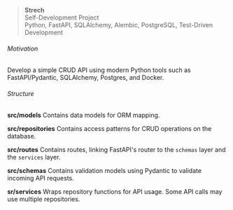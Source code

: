 > **Strech** <br>
> Self-Development Project <br>
> Python, FastAPI, SQLAlchemy, Alembic, PostgreSQL, Test-Driven Development

###### Motivation

Develop a simple CRUD API using modern Python tools such as FastAPI/Pydantic, SQLAlchemy, Postgres, and Docker.

###### Structure
**src/models**
Contains data models for ORM mapping.

**src/repositories**
Contains access patterns for CRUD operations on the database.

**src/routes**
Contains routes, linking FastAPI's router to the `schemas` layer and the `services` layer.

**src/schemas**
Contains validation models using Pydantic to validate incoming API requests.

**sr/services**
Wraps repository functions for API usage. Some API calls may use multiple repositories.
